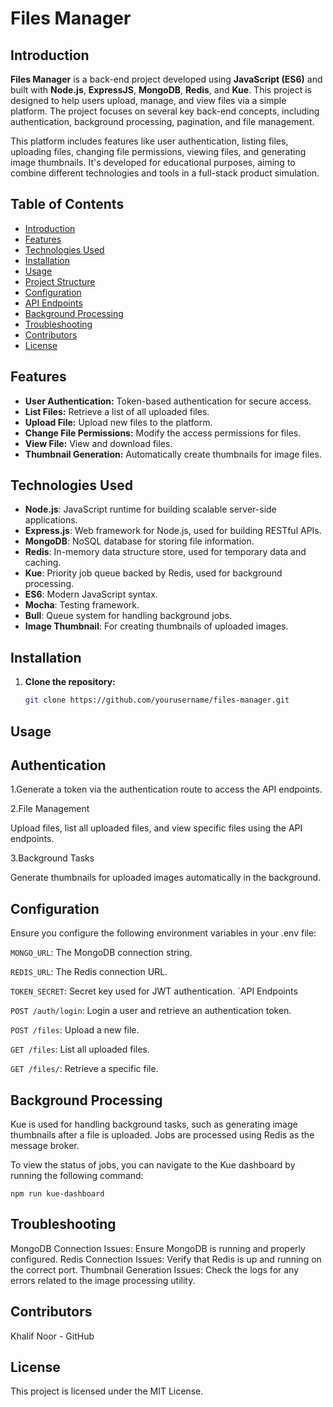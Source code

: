 # Files Manager

## Introduction

**Files Manager** is a back-end project developed using **JavaScript (ES6)** and built with **Node.js**, **ExpressJS**, **MongoDB**, **Redis**, and **Kue**. This project is designed to help users upload, manage, and view files via a simple platform. The project focuses on several key back-end concepts, including authentication, background processing, pagination, and file management.

This platform includes features like user authentication, listing files, uploading files, changing file permissions, viewing files, and generating image thumbnails. It's developed for educational purposes, aiming to combine different technologies and tools in a full-stack product simulation.

## Table of Contents

- [Introduction](#introduction)
- [Features](#features)
- [Technologies Used](#technologies-used)
- [Installation](#installation)
- [Usage](#usage)
- [Project Structure](#project-structure)
- [Configuration](#configuration)
- [API Endpoints](#api-endpoints)
- [Background Processing](#background-processing)
- [Troubleshooting](#troubleshooting)
- [Contributors](#contributors)
- [License](#license)

## Features

- **User Authentication:** Token-based authentication for secure access.
- **List Files:** Retrieve a list of all uploaded files.
- **Upload File:** Upload new files to the platform.
- **Change File Permissions:** Modify the access permissions for files.
- **View File:** View and download files.
- **Thumbnail Generation:** Automatically create thumbnails for image files.

## Technologies Used

- **Node.js**: JavaScript runtime for building scalable server-side applications.
- **Express.js**: Web framework for Node.js, used for building RESTful APIs.
- **MongoDB**: NoSQL database for storing file information.
- **Redis**: In-memory data structure store, used for temporary data and caching.
- **Kue**: Priority job queue backed by Redis, used for background processing.
- **ES6**: Modern JavaScript syntax.
- **Mocha**: Testing framework.
- **Bull**: Queue system for handling background jobs.
- **Image Thumbnail**: For creating thumbnails of uploaded images.

## Installation

1. **Clone the repository:**
   ```bash
   git clone https://github.com/yourusername/files-manager.git

## Usage
## Authentication

1.Generate a token via the authentication route to access the API endpoints.

2.File Management

Upload files, list all uploaded files, and view specific files using the API endpoints.

3.Background Tasks

Generate thumbnails for uploaded images automatically in the background.

## Configuration
Ensure you configure the following environment variables in your .env file:

`MONGO_URL`: The MongoDB connection string.

`REDIS_URL`: The Redis connection URL.

`TOKEN_SECRET`: Secret key used for JWT authentication.
`API Endpoints

`POST /auth/login`: Login a user and retrieve an authentication token.

`POST /files`: Upload a new file.

`GET /files`: List all uploaded files.

`GET /files/`: Retrieve a specific file.


## Background Processing
Kue is used for handling background tasks, such as generating image thumbnails after a file is uploaded. Jobs are processed using Redis as the message broker.

To view the status of jobs, you can navigate to the Kue dashboard by running the following command:

```
npm run kue-dashboard
```

## Troubleshooting
MongoDB Connection Issues: Ensure MongoDB is running and properly configured.
Redis Connection Issues: Verify that Redis is up and running on the correct port.
Thumbnail Generation Issues: Check the logs for any errors related to the image processing utility.

## Contributors
Khalif Noor - GitHub

## License
This project is licensed under the MIT License.


